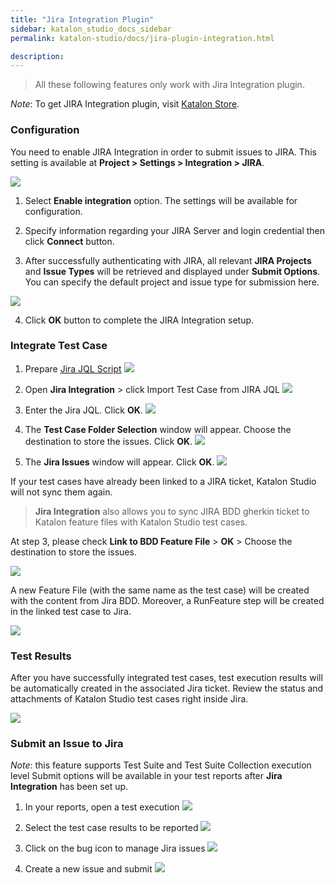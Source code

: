 ```yaml
---
title: "Jira Integration Plugin" 
sidebar: katalon_studio_docs_sidebar
permalink: katalon-studio/docs/jira-plugin-integration.html

description: 
---
```


> All these following features only work with Jira Integration plugin.

*Note*: To get JIRA Integration plugin, visit [Katalon Store](https://store.katalon.com).

### Configuration

You need to enable JIRA Integration in order to submit issues to JIRA. This setting is available at **Project > Settings > Integration > JIRA**.

![](../../images/katalon-studio/docs/jira-plugin-integration/config.png)
1.  Select **Enable integration** option. The settings will be available for configuration.  
      
    
2.  Specify information regarding your JIRA Server and login credential then click **Connect** button.  
      
    
3.  After successfully authenticating with JIRA, all relevant **JIRA Projects** and **Issue Types** will be retrieved and displayed under **Submit Options**. You can specify the default project and issue type for submission here.   

![](../../images/katalon-studio/docs/jira-plugin-integration/image2016-11-3-133A533A20.png)

    
4.  Click **OK** button to complete the JIRA Integration setup.

### Integrate Test Case

1. Prepare [ Jira JQL Script]( https://confluence.atlassian.com/jirasoftwarecloud/advanced-searching-764478330.html )
![](../../images/katalon-studio/docs/jira-plugin-integration/image2017-8-2-113A393A33.png)

2. Open **Jira Integration** > click Import Test Case from JIRA JQL
![](../../images/katalon-studio/docs/jira-plugin-integration/image2017-8-2-113A233A49.png)

3. Enter the Jira JQL. Click **OK**. 
![](../../images/katalon-studio/docs/jira-plugin-integration/image2017-8-2-113A413A34.png)

4. The **Test Case Folder Selection** window will appear. Choose the destination to store the issues. Click **OK**.
![](../../images/katalon-studio/docs/jira-plugin-integration/save_test_cases.png)

5. The **Jira Issues** window will appear. Click **OK**.
![](../../images/katalon-studio/docs/jira-plugin-integration/image2016-11-3-143A413A132.png)

If your test cases have already been linked to a JIRA ticket, Katalon Studio will not sync them again.


> **Jira Integration** also allows you to sync JIRA BDD gherkin ticket to Katalon feature files with Katalon Studio test cases.

At step 3, please check **Link to BDD Feature File** &gt; **OK** &gt; Choose the destination to store the issues.

![](../../images/katalon-studio/docs/jira-plugin-integration/sample.png)

A new Feature File (with the same name as the test case) will be created with the content from Jira BDD. Moreover, a RunFeature step will be created in the linked test case to Jira.

![](../../images/katalon-studio/docs/jira-plugin-integration/bdd2.png)
### Test Results

After you have successfully integrated test cases, test execution results will be automatically created in the associated Jira ticket. Review the status and attachments of Katalon Studio test cases right inside Jira.

![](../../images/katalon-studio/docs/jira-plugin-integration/image2017-8-2-173A563A40.png) 

### Submit an Issue to Jira
_Note_: this feature supports Test Suite and Test Suite Collection execution level
Submit options will be available in your test reports after **Jira Integration** has been set up.

1. In your reports, open a test execution
![](../../images/katalon-studio/docs/jira-plugin-integration/image2017-2-22-103A03A4.png) 

2. Select the test case results to be reported
![](../../images/katalon-studio/docs/jira-plugin-integration/image2016-11-3-143A153A20.png)

3. Click on the bug icon to manage Jira issues
![](../../images/katalon-studio/docs/jira-plugin-integration/image2016-11-3-143A163A50.png)

4. Create a new issue and submit
![](../../images/katalon-studio/docs/jira-plugin-integration/image2016-11-3-143A323A53.png)




